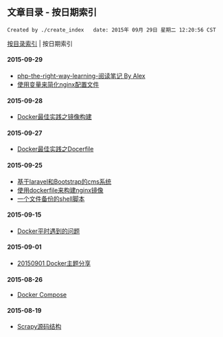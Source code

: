## 文章目录 - 按日期索引

    Created by ./create_index   date: 2015年 09月 29日 星期二 12:20:56 CST

[按目录索引](https://github.com/IBBD/blog/tree/master/0-index.md )  |  按日期索引


#### 2015-09-29

- [php-the-right-way-learning-阅读笔记 By Alex](https://github.com/IBBD/blog/tree/master/php/php-the-right-way-learning/alex.md)
- [使用变量来简化nginx配置文件](https://github.com/IBBD/blog/tree/master/linux/nginx/nginx-conf-use-var.md)

#### 2015-09-28

- [Docker最佳实践之镜像构建](https://github.com/IBBD/blog/tree/master/linux/docker/docker-best-practice-build.md)

#### 2015-09-27

- [Docker最佳实践之Docerfile](https://github.com/IBBD/blog/tree/master/linux/docker/docker-best-practice-dockerfile.md)

#### 2015-09-25

- [基于laravel和Bootstrap的cms系统](https://github.com/IBBD/blog/tree/master/php/laravel/laravel-bootstrapt-cms.md)
- [使用dockerfile来构建nginx镜像](https://github.com/IBBD/blog/tree/master/linux/docker/nginx.md)
- [一个文件备份的shell脚本](https://github.com/IBBD/blog/tree/master/linux/shell/files-backup.md)

#### 2015-09-15

- [Docker平时遇到的问题](https://github.com/IBBD/blog/tree/master/linux/docker/docker-questions.md)

#### 2015-09-01

- [20150901 Docker主题分享](https://github.com/IBBD/blog/tree/master/linux/docker/docker分享会.md)

#### 2015-08-26

- [Docker Compose](https://github.com/IBBD/blog/tree/master/linux/docker/docker-compose.md)

#### 2015-08-19

- [Scrapy源码结构](https://github.com/IBBD/blog/tree/master/python/scrapy/源码结构.md)
